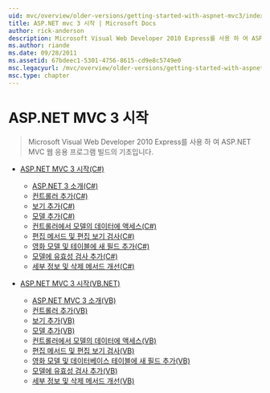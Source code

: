 ```yaml
---
uid: mvc/overview/older-versions/getting-started-with-aspnet-mvc3/index
title: ASP.NET mvc 3 시작 | Microsoft Docs
author: rick-anderson
description: Microsoft Visual Web Developer 2010 Express를 사용 하 여 ASP.NET MVC 웹 응용 프로그램 빌드의 기초입니다.
ms.author: riande
ms.date: 09/28/2011
ms.assetid: 67bdeec1-5301-4756-8615-cd9e8c5749e0
msc.legacyurl: /mvc/overview/older-versions/getting-started-with-aspnet-mvc3
msc.type: chapter
---
```

<a name="getting-started-with-aspnet-mvc3"></a>ASP.NET MVC 3 시작
====================
> Microsoft Visual Web Developer 2010 Express를 사용 하 여 ASP.NET MVC 웹 응용 프로그램 빌드의 기초입니다.


- [ASP.NET MVC 3 시작(C#)](cs/index.md)

    - [ASP.NET 3 소개(C#)](cs/intro-to-aspnet-mvc-3.md)
    - [컨트롤러 추가(C#)](cs/adding-a-controller.md)
    - [보기 추가(C#)](cs/adding-a-view.md)
    - [모델 추가(C#)](cs/adding-a-model.md)
    - [컨트롤러에서 모델의 데이터에 액세스(C#)](cs/accessing-your-models-data-from-a-controller.md)
    - [편집 메서드 및 편집 보기 검사(C#)](cs/examining-the-edit-methods-and-edit-view.md)
    - [영화 모델 및 테이블에 새 필드 추가(C#)](cs/adding-a-new-field.md)
    - [모델에 유효성 검사 추가(C#)](cs/adding-validation-to-the-model.md)
    - [세부 정보 및 삭제 메서드 개선(C#)](cs/improving-the-details-and-delete-methods.md)
- [ASP.NET MVC 3 시작(VB.NET)](vb/index.md)

    - [ASP.NET MVC 3 소개(VB)](vb/intro-to-aspnet-mvc-3.md)
    - [컨트롤러 추가(VB)](vb/adding-a-controller.md)
    - [보기 추가(VB)](vb/adding-a-view.md)
    - [모델 추가(VB)](vb/adding-a-model.md)
    - [컨트롤러에서 모델의 데이터에 액세스(VB)](vb/accessing-your-models-data-from-a-controller.md)
    - [편집 메서드 및 편집 보기 검사(VB)](vb/examining-the-edit-methods-and-edit-view.md)
    - [영화 모델 및 데이터베이스 테이블에 새 필드 추가(VB)](vb/adding-a-new-field.md)
    - [모델에 유효성 검사 추가(VB)](vb/adding-validation-to-the-model.md)
    - [세부 정보 및 삭제 메서드 개선(VB)](vb/improving-the-details-and-delete-methods.md)
